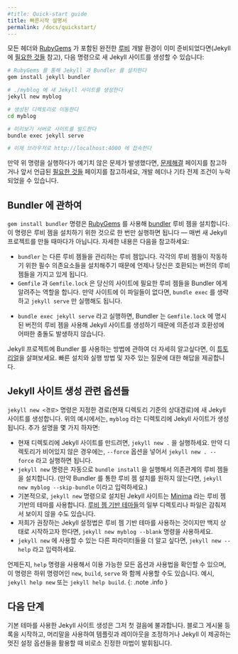 ```yaml
---
#title: Quick-start guide
title: 빠른시작 설명서
permalink: /docs/quickstart/
---
```



<!--
If you already have a full [Ruby](https://www.ruby-lang.org/en/downloads/) development environment with all headers and [RubyGems](https://rubygems.org/pages/download) installed (see Jekyll's [requirements](/docs/installation/#requirements)), you can create a new Jekyll site by doing the following:
-->
모든 헤더와 [RubyGems](https://rubygems.org/pages/download) 가 포함된 완전한 [루비](https://www.ruby-lang.org/en/downloads/) 개발 환경이 이미 준비되었다면(Jekyll 에 [필요한 것들](/docs/installation/#requirements) 참고), 다음 명령으로 새 Jekyll 사이트를 생성할 수 있습니다:

<!--
```sh
# Install Jekyll and Bundler gems through RubyGems
gem install jekyll bundler

# Create a new Jekyll site at ./myblog
jekyll new myblog

# Change into your new directory
cd myblog

# Build the site on the preview server
bundle exec jekyll serve

# Now browse to http://localhost:4000
```
-->
```sh
# RubyGems 를 통해 Jekyll 과 Bundler 를 설치한다
gem install jekyll bundler

# ./myblog 에 새 Jekyll 사이트를 생성한다
jekyll new myblog

# 생성된 디렉토리로 이동한다
cd myblog

# 미리보기 서버로 사이트를 빌드한다
bundle exec jekyll serve

# 이제 브라우저로 http://localhost:4000 에 접속한다
```

<!--
If you encounter any unexpected errors during the above, please refer to the [troubleshooting](/docs/troubleshooting/#configuration-problems) page or the already-mentioned [requirements](/docs/installation/#requirements) page, as you might be missing development headers or other prerequisites.
-->
만약 위 명령을 실행하다가 예기치 않은 문제가 발생했다면, [문제해결](/docs/troubleshooting/) 페이지를 참고하거나 앞서 언급된 [필요한 것들](/docs/installation/#requirements) 페이지를 참고하세요, 개발 헤더나 기타 전제 조건이 누락되었을 수 있습니다.

<!--
## About Bundler
-->
## Bundler 에 관하여

<!--
`gem install bundler` installs the [bundler](https://rubygems.org/gems/bundler) gem through [RubyGems](https://rubygems.org/). You only need to install it once &mdash; not every time you create a new Jekyll project. Here are some additional details:
-->
`gem install bundler` 명령은 [RubyGems](https://rubygems.org/) 를 사용해 [bundler](https://rubygems.org/gems/bundler) 루비 젬을 설치합니다. 이 명령은 루비 젬을 설치하기 위한 것으로 한 번만 실행하면 됩니다 &mdash; 매번 새 Jekyll 프로젝트를 만들 때마다가 아닙니다. 자세한 내용은 다음을 참고하세요:

<!--
* `bundler` is a gem that manages other Ruby gems. It makes sure your gems and gem versions are compatible, and that you have all necessary dependencies each gem requires.
* The `Gemfile` and `Gemfile.lock` files inform Bundler about the gem requirements in your site. If your site doesn't have these Gemfiles, you can omit `bundle exec` and just run `jekyll serve`.
-->
* `bundler` 는 다른 루비 젬들을 관리하는 루비 젬입니다. 각각의 루비 젬들이 작동하기 위한 필수 의존요소들을 설치해주기 때문에 언제나 당신은 호환되는 버전의 루비 젬들을 가지고 있게 됩니다.
* `Gemfile` 과 `Gemfile.lock` 은 당신의 사이트에 필요한 루비 젬들을 Bundler 에게 알려주는 역할을 합니다. 만약 사이트에 이 파일들이 없다면, `bundle exec` 를 생략하고 `jekyll serve` 만 실행해도 됩니다.

<!--
* When you run `bundle exec jekyll serve`, Bundler uses the gems and versions as specified in `Gemfile.lock` to ensure your Jekyll site builds with no compatibility or dependency conflicts.
-->
* `bundle exec jekyll serve` 라고 실행하면, Bundler 는 `Gemfile.lock` 에 명시된 버전의 루비 젬을 사용해 Jekyll 사이트를 생성하기 때문에 의존성과 호환성에 어떠한 충돌도 발생하지 않습니다.

<!--
For more information about how to use Bundler in your Jekyll project, this [tutorial](https://jekyllrb.com/tutorials/using-jekyll-with-bundler/) should provide answers to the most common questions and explain how to get up and running quickly.
-->
Jekyll 프로젝트에 Bundler 를 사용하는 방법에 관하여 더 자세히 알고싶다면, 이 [튜토리얼](https://jekyllrb.com/tutorials/using-jekyll-with-bundler/)을 살펴보세요. 빠른 설치와 실행 방법 및 자주 있는 질문에 대한 해답을 제공합니다.
 
<!--
## Options for creating a new site with Jekyll
-->
## Jekyll 사이트 생성 관련 옵션들

<!--
`jekyll new <PATH>` installs a new Jekyll site at the path specified (relative to current directory). In this case, Jekyll will be installed in a directory called `myblog`. Here are some additional details:
-->
`jekyll new <경로>` 명령은 지정한 경로(현재 디렉토리 기준의 상대경로)에 새 Jekyll 사이트를 생성합니다. 위의 예시에서는, `myblog` 라는 디렉토리에 Jekyll 사이트가 생성됩니다. 추가 설명을 몇 가지 하자면:

<!--
* To install the Jekyll site into the directory you're currently in, run `jekyll new .` If the existing directory isn't empty, you can pass the `--force` option with `jekyll new . --force`.
* `jekyll new` automatically initiates `bundle install` to install the dependencies required. (If you don't want Bundler to install the gems, use `jekyll new myblog --skip-bundle`.)
* By default, the Jekyll site installed by `jekyll new` uses a gem-based theme called [Minima](https://github.com/jekyll/minima). With [gem-based themes](../themes), some of the directories and files are stored in the theme-gem, hidden from your immediate view.
* We recommend setting up Jekyll with a gem-based theme but if you want to start with a blank slate, use `jekyll new myblog --blank`
* To learn about other parameters you can include with `jekyll new`, type `jekyll new --help`.
-->
* 현재 디렉토리에 Jekyll 사이트를 만드려면, `jekyll new .` 을 실행하세요. 만약 디렉토리가 비어있지 않은 경우에는, `--force` 옵션을 넣어서 `jekyll new . --force` 라고 실행하면 됩니다.
* `jekyll new` 명령은 자동으로 `bundle install` 을 실행해서 의존관계의 루비 젬들을 설치합니다. (만약 Bundler 를 통한 루비 젬 설치를 원하지 않는다면, `jekyll new myblog --skip-bundle` 이라고 입력하세요.)
* 기본적으로, `jekyll new` 명령으로 설치된 Jekyll 사이트는 [Minima](https://github.com/jekyll/minima) 라는 루비 젬 기반의 테마를 사용합니다. [루비 젬 기반 테마들](../themes)의 일부 디렉토리나 파일은 감춰져서 보이지 않을 수도 있습니다.
* 저희가 권장하는 Jekyll 설정법은 루비 젬 기반 테마를 사용하는 것이지만 백지 상태로 시작하고자 한다면, `jekyll new myblog --blank` 명령을 사용하세요.
* `jekyll new` 에 사용할 수 있는 다른 파라미터들을 더 알고 싶다면, `jekyll new --help` 라고 입력하세요.

<!--
When in doubt, use the <code>help</code> command to remind you of all available options and usage, it also works with the <code>new</code>, <code>build</code> and <code>serve</code> subcommands, e.g. <code>jekyll help new</code> or <code>jekyll help build</code>.
-->
언제든지, <code>help</code> 명령을 사용해서 이용 가능한 모든 옵션과 사용법을 확인할 수 있으며, 이 명령은 하위 명령어인 <code>new</code>, <code>build</code>, <code>serve</code> 와 함께 사용할 수도 있습니다. 예시, <code>jekyll help new</code> 또는 <code>jekyll help build</code>.
{: .note .info }

<!--
## Next steps
-->
## 다음 단계

<!--
Building a Jekyll site with the default theme is just the first step. The real magic happens when you start creating blog posts, using the front matter to control templates and layouts, and taking advantage of all the awesome configuration options Jekyll makes available.
-->
기본 테마를 사용한 Jekyll 사이트 생성은 그저 첫 걸음에 불과합니다. 블로그 게시물 등록을 시작하고, 머리말을 사용하여 템플릿과 레이아웃을 조정하거나 Jekyll 이 제공하는 멋진 설정 옵션들을 활용할 때 비로소 진정한 마법이 발휘됩니다.
